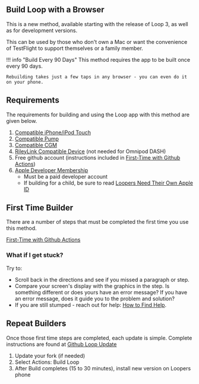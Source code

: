 ## Build Loop with a Browser

This is a new method, available starting with the release of Loop 3, as well as for development versions.

This can be used by those who don't own a Mac or want the convenience of TestFlight to support themselves or a family member.

!!! info "Build Every 90 Days"
    This method requires the app to be built once every 90 days.
    
    Rebuilding takes just a few taps in any browser - you can even do it on your phone.

## Requirements

The requirements for building and using the Loop app with this method are given below.

1. [Compatible iPhone/iPod Touch](../build/step2.md)
1. [Compatible Pump](../build/step3.md)
1. [Compatible CGM](../build/step4.md)
1. [RileyLink Compatible Device](../build/step5.md) (not needed for Omnipod DASH)
1. Free github account (instructions included in [First-Time with Github Actions](../gh-actions/gh-first-time.md))
1. [Apple Developer Membership](../build/step6.md)
    * Must be a paid developer account
    * If building for a child, be sure to read [Loopers Need Their Own Apple ID](../build/step6.md#loopers-need-their-own-apple-id)

## First Time Builder

There are a number of steps that must be completed the first time you use this method.

[First-Time with Github Actions](../gh-actions/gh-first-time.md)

### What if I get stuck?

Try to:

* Scroll back in the directions and see if you missed a paragraph or step.
* Compare your screen's display with the graphics in the step. Is something different or does yours have an error message? If you have an error message, does it guide you to the problem and solution?
* If you are still stumped - reach out for help: [How to Find Help](../intro/loopdocs-how-to.md#how-to-find-help).


## Repeat Builders

Once those first time steps are completed, each update is simple. Complete instructions are found at [Github Loop Update](gh-update.md)

1. Update your fork (if needed)
1. Select Actions: Build Loop
1. After Build completes (15 to 30 minutes), install new version on Loopers phone
